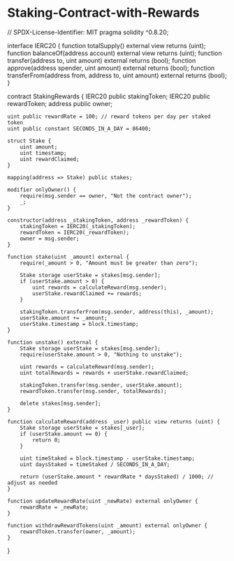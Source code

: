 # Staking-Contract-with-Rewards
// SPDX-License-Identifier: MIT
pragma solidity ^0.8.20;

interface IERC20 {
    function totalSupply() external view returns (uint);
    function balanceOf(address account) external view returns (uint);
    function transfer(address to, uint amount) external returns (bool);
    function approve(address spender, uint amount) external returns (bool);
    function transferFrom(address from, address to, uint amount) external returns (bool);
}

contract StakingRewards {
    IERC20 public stakingToken;
    IERC20 public rewardToken;
    address public owner;

    uint public rewardRate = 100; // reward tokens per day per staked token
    uint public constant SECONDS_IN_A_DAY = 86400;

    struct Stake {
        uint amount;
        uint timestamp;
        uint rewardClaimed;
    }

    mapping(address => Stake) public stakes;

    modifier onlyOwner() {
        require(msg.sender == owner, "Not the contract owner");
        _;
    }

    constructor(address _stakingToken, address _rewardToken) {
        stakingToken = IERC20(_stakingToken);
        rewardToken = IERC20(_rewardToken);
        owner = msg.sender;
    }

    function stake(uint _amount) external {
        require(_amount > 0, "Amount must be greater than zero");

        Stake storage userStake = stakes[msg.sender];
        if (userStake.amount > 0) {
            uint rewards = calculateReward(msg.sender);
            userStake.rewardClaimed += rewards;
        }

        stakingToken.transferFrom(msg.sender, address(this), _amount);
        userStake.amount += _amount;
        userStake.timestamp = block.timestamp;
    }

    function unstake() external {
        Stake storage userStake = stakes[msg.sender];
        require(userStake.amount > 0, "Nothing to unstake");

        uint rewards = calculateReward(msg.sender);
        uint totalRewards = rewards + userStake.rewardClaimed;

        stakingToken.transfer(msg.sender, userStake.amount);
        rewardToken.transfer(msg.sender, totalRewards);

        delete stakes[msg.sender];
    }

    function calculateReward(address _user) public view returns (uint) {
        Stake storage userStake = stakes[_user];
        if (userStake.amount == 0) {
            return 0;
        }

        uint timeStaked = block.timestamp - userStake.timestamp;
        uint daysStaked = timeStaked / SECONDS_IN_A_DAY;

        return (userStake.amount * rewardRate * daysStaked) / 1000; // adjust as needed
    }

    function updateRewardRate(uint _newRate) external onlyOwner {
        rewardRate = _newRate;
    }

    function withdrawRewardTokens(uint _amount) external onlyOwner {
        rewardToken.transfer(owner, _amount);
    }
}
